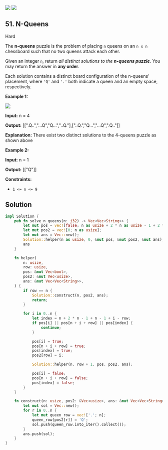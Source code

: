 [![](https://img.shields.io/github/stars/javadev/LeetCode-in-All?label=Stars&style=flat-square)](https://github.com/javadev/LeetCode-in-All)
[![](https://img.shields.io/github/forks/javadev/LeetCode-in-All?label=Fork%20me%20on%20GitHub%20&style=flat-square)](https://github.com/javadev/LeetCode-in-All/fork)

## 51\. N-Queens

Hard

The **n-queens** puzzle is the problem of placing `n` queens on an `n x n` chessboard such that no two queens attack each other.

Given an integer `n`, return _all distinct solutions to the **n-queens puzzle**_. You may return the answer in **any order**.

Each solution contains a distinct board configuration of the n-queens' placement, where `'Q'` and `'.'` both indicate a queen and an empty space, respectively.

**Example 1:**

![](https://assets.leetcode.com/uploads/2020/11/13/queens.jpg)

**Input:** n = 4

**Output:** [[".Q..","...Q","Q...","..Q."],["..Q.","Q...","...Q",".Q.."]]

**Explanation:** There exist two distinct solutions to the 4-queens puzzle as shown above

**Example 2:**

**Input:** n = 1

**Output:** [["Q"]]

**Constraints:**

*   `1 <= n <= 9`

## Solution

```rust
impl Solution {
    pub fn solve_n_queens(n: i32) -> Vec<Vec<String>> {
        let mut pos = vec![false; n as usize + 2 * n as usize - 1 + 2 * n as usize - 1];
        let mut pos2 = vec![0; n as usize];
        let mut ans = Vec::new();
        Solution::helper(n as usize, 0, &mut pos, &mut pos2, &mut ans);
        ans
    }

    fn helper(
        n: usize,
        row: usize,
        pos: &mut Vec<bool>,
        pos2: &mut Vec<usize>,
        ans: &mut Vec<Vec<String>>,
    ) {
        if row == n {
            Solution::construct(n, pos2, ans);
            return;
        }

        for i in 0..n {
            let index = n + 2 * n - 1 + n - 1 + i - row;
            if pos[i] || pos[n + i + row] || pos[index] {
                continue;
            }

            pos[i] = true;
            pos[n + i + row] = true;
            pos[index] = true;
            pos2[row] = i;

            Solution::helper(n, row + 1, pos, pos2, ans);

            pos[i] = false;
            pos[n + i + row] = false;
            pos[index] = false;
        }
    }

    fn construct(n: usize, pos2: &Vec<usize>, ans: &mut Vec<Vec<String>>) {
        let mut sol = Vec::new();
        for r in 0..n {
            let mut queen_row = vec!['.'; n];
            queen_row[pos2[r]] = 'Q';
            sol.push(queen_row.into_iter().collect());
        }
        ans.push(sol);
    }
}
```